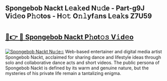 ## Spongebob Nackt L𝚎a𝚔ed N𝚞𝚍e - Part-g9J Vi𝚍𝚎o P𝚑𝚘tos - H𝚘𝚝 O𝚗𝚕yf𝚊ns L𝚎a𝚔s Z7U59

# <h2><a href="http://kfdlexk.oniu.top/?m=Spongebob+Nackt">🔗👉 🔴 Spongebob Nackt P𝚑ot𝚘𝚜 V𝚒d𝚎o</a></h2>

[![Spongebob Nackt Nu𝚍e𝚜](https://i.imgur.com/0qMVB7G.gif)](http://kfdlexk.oniu.top/?m=Spongebob+Nackt)
Web-based entertainer and digital media artist Spongebob Nackt, acclaimed for sharing dance and lifestyle ideas through solo and collaborative dance acts and short videos. The public persona of Spongebob Nackt is defined by its warm and genuine nature, but the mysteries of his private life remain a tantalizing enigma.  
